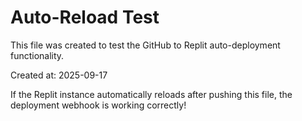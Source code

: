 # Auto-Reload Test

This file was created to test the GitHub to Replit auto-deployment functionality.

Created at: 2025-09-17

If the Replit instance automatically reloads after pushing this file, the deployment webhook is working correctly!